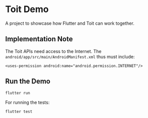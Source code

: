 # Toit Demo

A project to showcase how Flutter and Toit can work together.

## Implementation Note
The Toit APIs need access to the Internet.
The `android/app/src/main/AndroidManifest.xml` thus must include:

```
<uses-permission android:name="android.permission.INTERNET"/>
```

## Run the Demo

``` shell
flutter run
```

For running the tests:
```
flutter test
```

